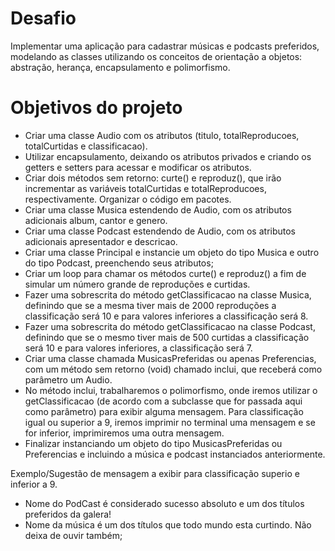 # Desafio
Implementar uma aplicação para cadastrar  músicas e podcasts preferidos, modelando as classes utilizando os conceitos de orientação a objetos: abstração, herança, encapsulamento e polimorfismo.


# Objetivos do projeto

 - Criar uma classe Audio com os atributos (titulo, totalReproducoes, totalCurtidas e classificacao).
- Utilizar encapsulamento, deixando os atributos privados e criando os getters e setters para acessar e modificar os atributos.
-  Criar dois métodos sem retorno: curte() e reproduz(), que irão incrementar as variáveis totalCurtidas e totalReproducoes, respectivamente.
Organizar o código em pacotes.
- Criar uma classe Musica estendendo de Audio, com os atributos adicionais album, cantor e genero.
- Criar uma classe Podcast estendendo de Audio, com os atributos adicionais apresentador e descricao.
- Criar uma classe Principal e instancie um objeto do tipo Musica e outro do tipo Podcast, preenchendo seus atributos;
- Criar um loop para chamar os métodos curte() e reproduz() a fim de simular um número grande de reproduções e curtidas.
- Fazer uma sobrescrita do método getClassificacao na classe Musica, definindo que se a mesma tiver mais de 2000 reproduções a classificação será 10 e para valores inferiores a classificação será 8.
- Fazer uma sobrescrita do método getClassificacao na classe Podcast, definindo que se o mesmo tiver mais de 500 curtidas a classificação será 10 e para valores inferiores, a classificação será 7.
- Criar uma classe chamada MusicasPreferidas ou apenas Preferencias, com um método sem retorno (void) chamado inclui, que receberá como parâmetro um Audio.
- No método inclui, trabalharemos o polimorfismo, onde iremos utilizar o getClassificacao (de acordo com a subclasse que for passada aqui como parâmetro) para exibir alguma mensagem. Para classificação igual ou superior a 9, iremos imprimir no terminal uma mensagem e se for inferior, imprimiremos uma outra mensagem.
- Finalizar instanciando um objeto do tipo MusicasPreferidas ou Preferencias e incluindo a música e podcast instanciados anteriormente.

Exemplo/Sugestão de mensagem a exibir para classificação superio e inferior a 9.
   -  Nome do PodCast é considerado sucesso absoluto e um dos títulos preferidos da galera!
   -  Nome da música é um dos títulos que todo mundo esta curtindo. Não deixa de ouvir também;
      
